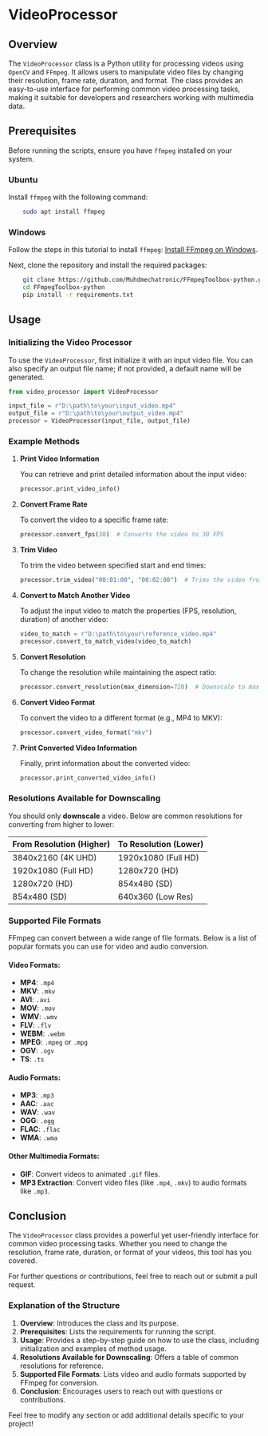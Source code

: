 # VideoProcessor

## Overview

The `VideoProcessor` class is a Python utility for processing videos using `OpenCV` and `FFmpeg`. It allows users to manipulate video files by changing their resolution, frame rate, duration, and format. The class provides an easy-to-use interface for performing common video processing tasks, making it suitable for developers and researchers working with multimedia data.

## Prerequisites

Before running the scripts, ensure you have `ffmpeg` installed on your system.

### Ubuntu

Install `ffmpeg` with the following command:

```bash
    sudo apt install ffmpeg
```

### Windows

Follow the steps in this tutorial to install `ffmpeg`: [Install FFmpeg on Windows](https://www.wikihow.com/Install-FFmpeg-on-Windows).

Next, clone the repository and install the required packages:

```bash
    git clone https://github.com/Muhdmechatronic/FFmpegToolbox-python.git
    cd FFmpegToolbox-python
    pip install -r requirements.txt
```
## Usage

### Initializing the Video Processor

To use the `VideoProcessor`, first initialize it with an input video file. You can also specify an output file name; if not provided, a default name will be generated.

```python
from video_processor import VideoProcessor

input_file = r"D:\path\to\your\input_video.mp4"
output_file = r"D:\path\to\your\output_video.mp4"
processor = VideoProcessor(input_file, output_file)
```

### Example Methods

1. **Print Video Information**

   You can retrieve and print detailed information about the input video:

   ```python
   processor.print_video_info()
   ```

2. **Convert Frame Rate**

   To convert the video to a specific frame rate:

   ```python
   processor.convert_fps(30)  # Converts the video to 30 FPS
   ```

3. **Trim Video**

   To trim the video between specified start and end times:

   ```python
   processor.trim_video("00:01:00", "00:02:00")  # Trims the video from 1:00 to 2:00
   ```

4. **Convert to Match Another Video**

   To adjust the input video to match the properties (FPS, resolution, duration) of another video:

   ```python
   video_to_match = r"D:\path\to\your\reference_video.mp4"
   processor.convert_to_match_video(video_to_match)
   ```

5. **Convert Resolution**

   To change the resolution while maintaining the aspect ratio:

   ```python
   processor.convert_resolution(max_dimension=720)  # Downscale to max 720 pixels
   ```

6. **Convert Video Format**

   To convert the video to a different format (e.g., MP4 to MKV):

   ```python
   processor.convert_video_format("mkv")
   ```

7. **Print Converted Video Information**

   Finally, print information about the converted video:

   ```python
   processor.print_converted_video_info()
   ```

### Resolutions Available for Downscaling

You should only **downscale** a video. Below are common resolutions for converting from higher to lower:

| From Resolution (Higher) | To Resolution (Lower) |
|--------------------------|-----------------------|
| 3840x2160 (4K UHD)      | 1920x1080 (Full HD)   |
| 1920x1080 (Full HD)     | 1280x720 (HD)         |
| 1280x720 (HD)           | 854x480 (SD)          |
| 854x480 (SD)            | 640x360 (Low Res)     |

### Supported File Formats

FFmpeg can convert between a wide range of file formats. Below is a list of popular formats you can use for video and audio conversion.

#### **Video Formats**:
- **MP4**: `.mp4`
- **MKV**: `.mkv`
- **AVI**: `.avi`
- **MOV**: `.mov`
- **WMV**: `.wmv`
- **FLV**: `.flv`
- **WEBM**: `.webm`
- **MPEG**: `.mpeg` or `.mpg`
- **OGV**: `.ogv`
- **TS**: `.ts`

#### **Audio Formats**:
- **MP3**: `.mp3`
- **AAC**: `.aac`
- **WAV**: `.wav`
- **OGG**: `.ogg`
- **FLAC**: `.flac`
- **WMA**: `.wma`

#### **Other Multimedia Formats**:
- **GIF**: Convert videos to animated `.gif` files.
- **MP3 Extraction**: Convert video files (like `.mp4`, `.mkv`) to audio formats like `.mp3`.

## Conclusion

The `VideoProcessor` class provides a powerful yet user-friendly interface for common video processing tasks. Whether you need to change the resolution, frame rate, duration, or format of your videos, this tool has you covered.

For further questions or contributions, feel free to reach out or submit a pull request.


### Explanation of the Structure
1. **Overview**: Introduces the class and its purpose.
2. **Prerequisites**: Lists the requirements for running the script.
3. **Usage**: Provides a step-by-step guide on how to use the class, including initialization and examples of method usage.
4. **Resolutions Available for Downscaling**: Offers a table of common resolutions for reference.
5. **Supported File Formats**: Lists video and audio formats supported by FFmpeg for conversion.
6. **Conclusion**: Encourages users to reach out with questions or contributions.

Feel free to modify any section or add additional details specific to your project!
